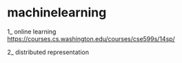 # machinelearning

1_ online learning
https://courses.cs.washington.edu/courses/cse599s/14sp/


2_ distributed representation



